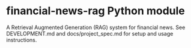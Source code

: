 # financial-news-rag Python module

A Retrieval Augmented Generation (RAG) system for financial news. See DEVELOPMENT.md and docs/project_spec.md for setup and usage instructions.
